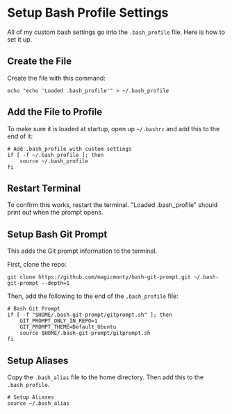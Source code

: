 # Setup Bash Profile Settings

All of my custom bash settings go into the `.bash_profile` file. Here is how to set it up.

## Create the File

Create the file with this command:

```
echo "echo 'Loaded .bash_profile'" > ~/.bash_profile
```

## Add the File to Profile

To make sure it is loaded at startup, open up `~/.bashrc` and add this to the end of it:

```
# Add .bash_profile with custom settings
if [ -f ~/.bash_profile ]; then
	source ~/.bash_profile
fi
```

## Restart Terminal

To confirm this works, restart the terminal. "Loaded .bash_profile" should print out when the prompt opens.

## Setup Bash Git Prompt

This adds the Git prompt information to the terminal.

First, clone the repo:

```
git clone https://github.com/magicmonty/bash-git-prompt.git ~/.bash-git-prompt --depth=1
```

Then, add the following to the end of the `.bash_profile` file:

```
# Bash Git Prompt
if [ -f "$HOME/.bash-git-prompt/gitprompt.sh" ]; then
    GIT_PROMPT_ONLY_IN_REPO=1
    GIT_PROMPT_THEME=Default_Ubuntu
    source $HOME/.bash-git-prompt/gitprompt.sh
fi
```

## Setup Aliases

Copy the `.bash_alias` file to the home directory. Then add this to the `.bash_profile`.

```
# Setup Aliases
source ~/.bash_alias
```